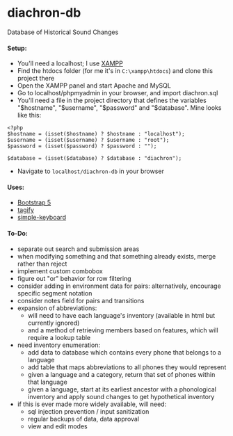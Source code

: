 # diachron-db
Database of Historical Sound Changes

#### Setup:
+ You'll need a localhost; I use [XAMPP](https://www.apachefriends.org/)
+ Find the htdocs folder (for me it's in <code>C:\xampp\htdocs</code>) and clone this project there
+ Open the XAMPP panel and start Apache and MySQL
+ Go to localhost/phpmyadmin in your browser, and import diachron.sql
+ You'll need a file in the project directory that defines the variables "\$hostname", "\$username", "\$password" and "\$database". Mine looks like this:
```
<?php
$hostname = (isset($hostname) ? $hostname : "localhost");
$username = (isset($username) ? $username : "root");
$password = (isset($password) ? $password : "");

$database = (isset($database) ? $database : "diachron");
```

+ Navigate to <code>localhost/diachron-db</code> in your browser

#### Uses:
+ [Bootstrap 5](https://getbootstrap.com/)
+ [tagify](https://yaireo.github.io/tagify/)
+ [simple-keyboard](https://hodgef.com/simple-keyboard/)

#### To-Do:
+ separate out search and submission areas
+ when modifying something and that something already exists, merge rather than reject
+ implement custom combobox
+ figure out "or" behavior for row filtering
+ consider adding in environment data for pairs: alternatively, encourage specific segment notation
+ consider notes field for pairs and transitions
+ expansion of abbreviations: 
  + will need to have each language's inventory (available in html but currently ignored)
  + and a method of retrieving members based on features, which will require a lookup table
+ need inventory enumeration:
  + add data to database which contains every phone that belongs to a language
  + add table that maps abbreviations to all phones they would represent
  + given a language and a category, return that set of phones within that language
  + given a language, start at its earliest ancestor with a phonological inventory and apply sound changes to get hypothetical inventory
+ if this is ever made more widely available, will need:
  + sql injection prevention / input sanitization
  + regular backups of data, data approval
  + view and edit modes
